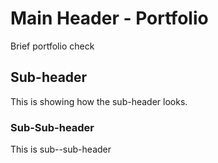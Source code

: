 # Main Header - Portfolio

Brief portfolio check

## Sub-header

This is showing how the sub-header looks.

### Sub-Sub-header

This is sub--sub-header
